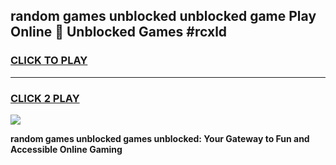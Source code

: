 
## random games unblocked unblocked game Play Online 👋 Unblocked Games #rcxld
<h3>
<a href="https://premium.freeplayer.one?title=random_games_unblocked&ref=21F">CLICK TO PLAY</a></h3>
<hr>

<h3>
<a href="https://premium.freeplayer.one?title=random_games_unblocked&ref=21F">CLICK 2 PLAY</a>
  
</h3>

<a href="https://premium.freeplayer.one?title=random_games_unblocked&ref=21F/"><img src="https://clearcache.store/games.png"></a>


**random games unblocked games unblocked: Your Gateway to Fun and Accessible Online Gaming**
